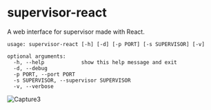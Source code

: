 supervisor-react
================

A web interface for supervisor made with React.

```
usage: supervisor-react [-h] [-d] [-p PORT] [-s SUPERVISOR] [-v]

optional arguments:
  -h, --help            show this help message and exit
  -d, --debug
  -p PORT, --port PORT
  -s SUPERVISOR, --supervisor SUPERVISOR
  -v, --verbose
```

![Capture3](https://user-images.githubusercontent.com/1096799/111763988-06333c80-88a3-11eb-9cef-1112ca3d4570.PNG)
